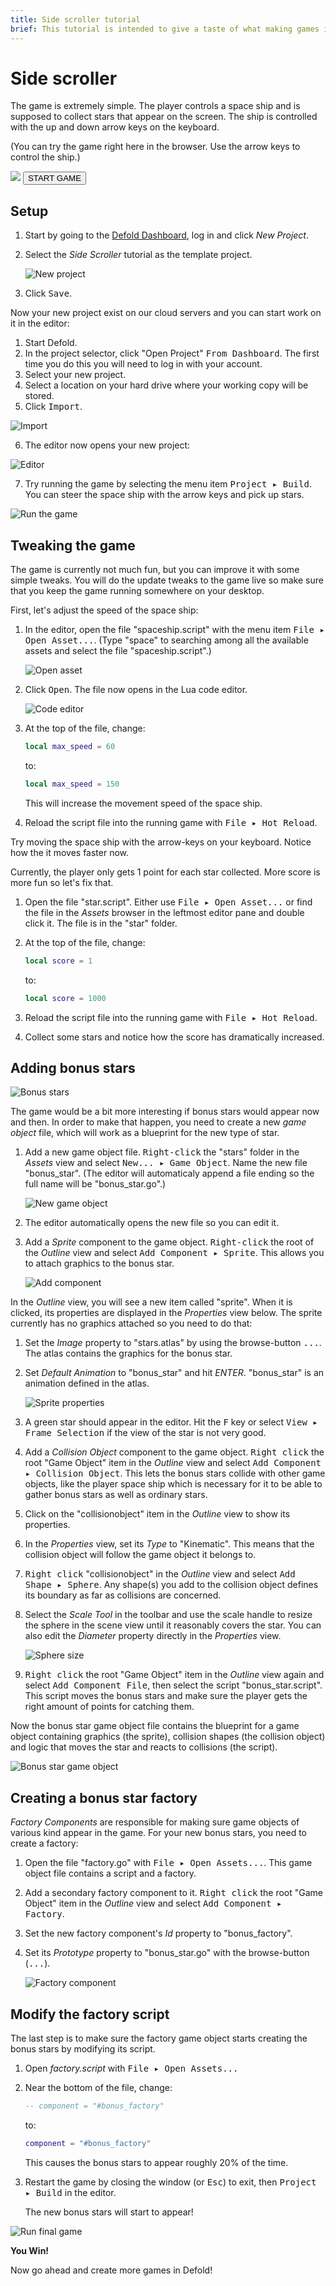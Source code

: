 ```yaml
---
title: Side scroller tutorial
brief: This tutorial is intended to give a taste of what making games in Defold is about. It goes through creating a new project, based on a simple side-scroller. You will then learn how to tweak the game to make it more fun. Finally you will add a new game object. The tutorial should only take about 10 minutes.
---
```


# Side scroller

The game is extremely simple. The player controls a space ship and is supposed to collect stars that appear on the screen. The ship is controlled with the up and down arrow keys on the keyboard.

(You can try the game right here in the browser. Use the arrow keys to control the ship.)

<div id="game-container" class="game-container">
  <img id="game-preview" src="//storage.googleapis.com/defold-doc/assets/side-scroller/preview.jpg"/>
  <canvas id="game-canvas" tabindex="1" width="1280" height="720">
  </canvas>
  <button id="game-button">
    START GAME <span class="icon"></span>
  </button>
  <script src="//storage.googleapis.com/defold-doc/assets/dmloader.js"></script>
  <script src="//storage.googleapis.com/defold-doc/assets/dmengine_1_2_106.js" async></script>
  <script>
      /* Load app on click in container. */
      document.getElementById("game-button").onclick = function (e) {
          var extra_params = {
              archive_location_filter: function( path ) {
                  return ("//storage.googleapis.com/defold-doc/assets/side-scroller" + path + "");
              },
              load_done: function() {},
              game_start: function() {
                  var e = document.getElementById("game-preview");
                  e.parentElement.removeChild(e);
              }
          }
          Module.runApp("game-canvas", extra_params);
          document.getElementById("game-button").style.display = 'none';
          document.getElementById("game-button").onclick = null;
      };
  </script>
</div>

## Setup

1. Start by going to the [Defold Dashboard](//dashboard.defold.com), log in and click *New Project*.
2. Select the *Side Scroller* tutorial as the template project.

   ![New project](images/side-scroller/new_project.png)

3. Click <kbd>Save</kbd>.

Now your new project exist on our cloud servers and you can start work on it in the editor:

1. Start Defold.
2. In the project selector, click "Open Project" <kbd>From Dashboard</kbd>. The first time you do this you will need to log in with your account.
3. Select your new project.
4. Select a location on your hard drive where your working copy will be stored.
5. Click <kbd>Import</kbd>.

  ![Import](images/side-scroller/import.jpg)

6. The editor now opens your new project:

  ![Editor](images/side-scroller/editor.jpg)

7. Try running the game by selecting the menu item <kbd>Project ▸ Build</kbd>. You can steer the space ship with the arrow keys and pick up stars.

  ![Run the game](images/side-scroller/run_game.jpg)

## Tweaking the game

The game is currently not much fun, but you can improve it with some simple tweaks. You will do the update tweaks to the game live so make sure that you keep the game running somewhere on your desktop.

First, let's adjust the speed of the space ship:

1. In the editor, open the file "spaceship.script" with the menu item <kbd>File ▸ Open Asset...</kbd>. (Type "space" to searching among all the available assets and select the file "spaceship.script".)

   ![Open asset](images/side-scroller/open_asset.png)

3. Click <kbd>Open</kbd>. The file now opens in the Lua code editor.

   ![Code editor](images/side-scroller/code_editor.jpg)

4. At the top of the file, change:

   ```lua
   local max_speed = 60
   ```

   to:

   ```lua
   local max_speed = 150
   ```

   This will increase the movement speed of the space ship.

3. Reload the script file into the running game with <kbd>File ▸ Hot Reload</kbd>.

Try moving the space ship with the arrow-keys on your keyboard. Notice how the it moves faster now.

Currently, the player only gets 1 point for each star collected. More score is more fun so let's fix that.

1. Open the file "star.script". Either use <kbd>File ▸ Open Asset...</kbd> or find the file in the *Assets* browser in the leftmost editor pane and double click it. The file is in the "star" folder.
2. At the top of the file, change:

    ```lua
    local score = 1
    ```

    to:

    ```lua
    local score = 1000
    ```

3. Reload the script file into the running game with <kbd>File ▸ Hot Reload</kbd>.
4. Collect some stars and notice how the score has dramatically increased.

## Adding bonus stars

![Bonus stars](images/side-scroller/bonus_star.jpg)

The game would be a bit more interesting if bonus stars would appear now and then. In order to make that happen, you need to create a new *game object* file, which will work as a blueprint for the new type of star.

1. Add a new game object file. <kbd>Right-click</kbd> the "stars" folder in the *Assets* view and select <kbd>New... ▸ Game Object</kbd>. Name the new file "bonus_star". (The editor will automaticaly append a file ending so the full name will be "bonus_star.go".)

   ![New game object](images/side-scroller/new_game_object.png)

2. The editor automatically opens the new file so you can edit it.

3. Add a *Sprite* component to the game object. <kbd>Right-click</kbd> the root of the *Outline* view and select <kbd>Add Component ▸ Sprite</kbd>. This allows you to attach graphics to the bonus star.

   ![Add component](images/side-scroller/add_component.png)

In the *Outline* view, you will see a new item called "sprite". When it is clicked, its properties are displayed in the *Properties* view below. The sprite currently has no graphics attached so you need to do that:

1. Set the *Image* property to "stars.atlas" by using the browse-button <kbd>...</kbd>. The atlas contains the graphics for the bonus star.

2. Set *Default Animation* to "bonus_star" and hit *ENTER*. "bonus_star" is an animation defined in the atlas.

   ![Sprite properties](images/side-scroller/sprite_properties.jpg)

3. A green star should appear in the editor. Hit the <kbd>F</kbd> key or select <kbd>View ▸ Frame Selection</kbd> if the view of the star is not very good.

4. Add a *Collision Object* component to the game object. <kbd>Right click</kbd> the root "Game Object" item in the *Outline* view and select <kbd>Add Component ▸ Collision Object</kbd>. This lets the bonus stars collide with other game objects, like the player space ship which is necessary for it to be able to gather bonus stars as well as ordinary stars.

5. Click on the "collisionobject" item in the *Outline* view to show its properties.

6. In the *Properties* view, set its *Type* to "Kinematic". This means that the collision object will follow the game object it belongs to.

7. <kbd>Right click</kbd> "collisionobject" in the *Outline* view and select <kbd>Add Shape ▸ Sphere</kbd>. Any shape(s) you add to the collision object defines its boundary as far as collisions are concerned.

8. Select the *Scale Tool* in the toolbar and use the scale handle to resize the sphere in the scene view until it reasonably covers the star. You can also edit the *Diameter* property directly in the *Properties* view.

   ![Sphere size](images/side-scroller/sphere_size.jpg)

7. <kbd>Right click</kbd> the root "Game Object" item in the *Outline* view again and select <kbd>Add Component File</kbd>, then select the script "bonus_star.script". This script moves the bonus stars and make sure the player gets the right amount of points for catching them.

Now the bonus star game object file contains the blueprint for a game object containing graphics (the sprite), collision shapes (the collision object) and logic that moves the star and reacts to collisions (the script).

![Bonus star game object](images/side-scroller/bonus_star_done.jpg)

## Creating a bonus star factory

*Factory Components* are responsible for making sure game objects of various kind appear in the game. For your new bonus stars, you need to create a factory:

1. Open the file "factory.go" with <kbd>File ▸ Open Assets...</kbd>. This game object file contains a script and a factory.

2. Add a secondary factory component to it. <kbd>Right click</kbd> the root "Game Object" item in the *Outline* view and select <kbd>Add Component ▸ Factory</kbd>.

3. Set the new factory component's *Id* property to "bonus_factory".

4. Set its *Prototype* property to "bonus_star.go" with the browse-button (<kbd>...</kbd>).

   ![Factory component](images/side-scroller/factory.jpg)

## Modify the factory script

The last step is to make sure the factory game object starts creating the bonus stars by modifying its script.

1. Open *factory.script* with <kbd>File ▸ Open Assets...</kbd>

2. Near the bottom of the file, change:

    ```lua
    -- component = "#bonus_factory"
    ```

    to:

    ```lua
    component = "#bonus_factory"
    ```

    This causes the bonus stars to appear roughly 20% of the time.

3. Restart the game by closing the window (or <kbd>Esc</kbd>) to exit, then <kbd>Project ▸ Build</kbd> in the editor.

   The new bonus stars will start to appear!

![Run final game](images/side-scroller/run_final.jpg)

**You Win!**

Now go ahead and create more games in Defold!
